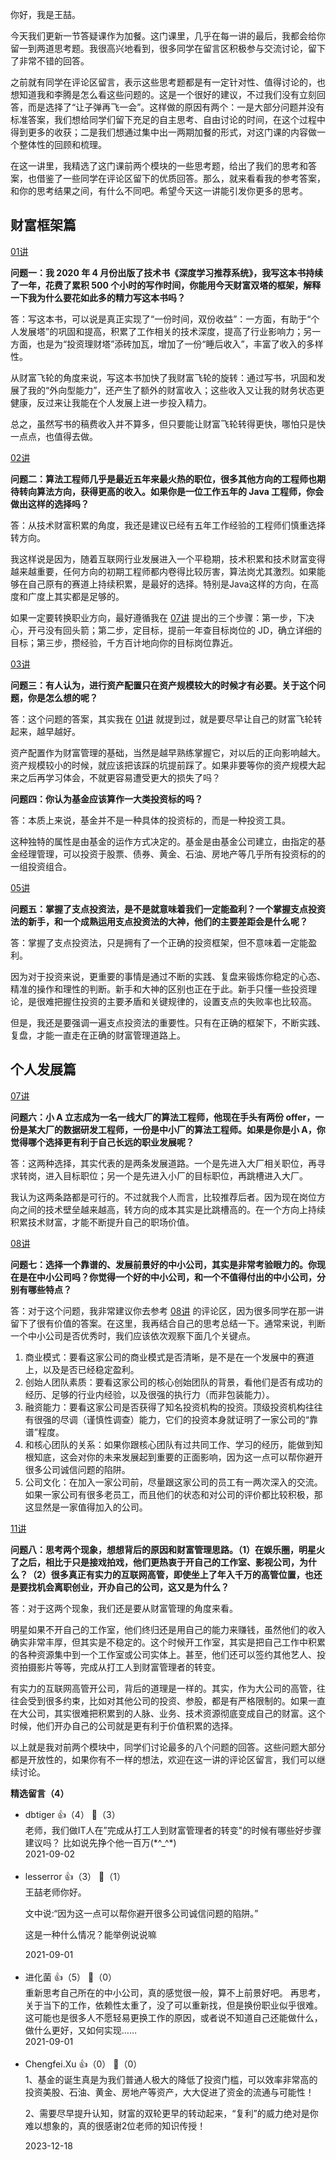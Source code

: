 你好，我是王喆。

今天我们更新一节答疑课作为加餐。这门课里，几乎在每一讲的最后，我都会给你留一到两道思考题。我很高兴地看到，很多同学在留言区积极参与交流讨论，留下了非常不错的回答。

之前就有同学在评论区留言，表示这些思考题都是有一定针对性、值得讨论的，也想知道我和李腾是怎么看这些问题的。这是一个很好的建议，不过我们没有立刻回答，而是选择了“让子弹再飞一会”。这样做的原因有两个：一是大部分问题并没有标准答案，我们想给同学们留下充足的自主思考、自由讨论的时间，在这个过程中得到更多的收获；二是我们想通过集中出一两期加餐的形式，对这门课的内容做一个整体性的回顾和梳理。

在这一讲里，我精选了这门课前两个模块的一些思考题，给出了我们的思考和答案，也借鉴了一些同学在评论区留下的优质回答。那么，就来看看我的参考答案，和你的思考结果之间，有什么不同吧。希望今天这一讲能引发你更多的思考。

## 财富框架篇

[01讲](https://time.geekbang.org/column/article/394326)

**问题一：我 2020 年 4 月份出版了技术书《深度学习推荐系统》，我写这本书持续了一年，花费了累积 500 个小时的写作时间，你能用今天财富双塔的框架，解释一下我为什么要花如此多的精力写这本书吗？**

答：写这本书，可以说是真正实现了“一份时间，双份收益”：一方面，有助于“个人发展塔”的巩固和提高，积累了工作相关的技术深度，提高了行业影响力；另一方面，也是为“投资理财塔”添砖加瓦，增加了一份“睡后收入”，丰富了收入的多样性。

从财富飞轮的角度来说，写这本书加快了我财富飞轮的旋转：通过写书，巩固和发展了我的“外向型能力”，还产生了额外的财富收入；这些收入又让我的财务状态更健康，反过来让我能在个人发展上进一步投入精力。

总之，虽然写书的稿费收入并不算多，但只要能让财富飞轮转得更快，哪怕只是快一点点，也值得去做。

[02讲](https://time.geekbang.org/column/article/394973)

**问题二：算法工程师几乎是最近五年来最火热的职位，很多其他方向的工程师也期待转向算法方向，获得更高的收入。如果你是一位工作五年的 Java 工程师，你会做出这样的选择吗？**

答：从技术财富积累的角度，我还是建议已经有五年工作经验的工程师们慎重选择转方向。

我这样说是因为，随着互联网行业发展进入一个平稳期，技术积累和技术财富变得越来越重要，任何方向的初期工程师都内卷得比较厉害，算法岗尤其激烈。如果能够在自己原有的赛道上持续积累，是最好的选择。特别是Java这样的方向，在高度和广度上其实都是足够的。

如果一定要转换职业方向，最好遵循我在 [07讲](https://time.geekbang.org/column/article/399771) 提出的三个步骤：第一步，下决心，开弓没有回头箭；第二步，定目标，提前一年查目标岗位的 JD，确立详细的目标；第三步，攒经验，千方百计地向你的目标岗位靠近。

[03讲](https://time.geekbang.org/column/article/395874)

**问题三：有人认为，进行资产配置只在资产规模较大的时候才有必要。关于这个问题，你是怎么想的呢？**

答：这个问题的答案，其实我在 [01讲](https://time.geekbang.org/column/article/394326) 就提到过，就是要尽早让自己的财富飞轮转起来，越早越好。

资产配置作为财富管理的基础，当然是越早熟练掌握它，对以后的正向影响越大。资产规模较小的时候，就应该把该踩的坑提前踩了。如果非要等你的资产规模大起来之后再学习体会，不就更容易遭受更大的损失了吗？

**问题四：你认为基金应该算作一大类投资标的吗？**

答：本质上来说，基金并不是一种具体的投资标的，而是一种投资工具。

这种独特的属性是由基金的运作方式决定的。基金是由基金公司建立，由指定的基金经理管理，可以投资于股票、债券、黄金、石油、房地产等几乎所有投资标的的一组投资组合。

[05讲](https://time.geekbang.org/column/article/398076)

**问题五：掌握了支点投资法，是不是就意味着我们一定能盈利？一个掌握支点投资法的新手，和一个成熟运用支点投资法的大神，他们的主要差距会是什么呢？**

答：掌握了支点投资法，只是拥有了一个正确的投资框架，但不意味着一定能盈利。

因为对于投资来说，更重要的事情是通过不断的实践、复盘来锻炼你稳定的心态、精准的操作和理性的判断。新手和大神的区别也正在于此。新手只懂一些投资理论，是很难把握住投资的主要矛盾和关键规律的，设置支点的失败率也比较高。

但是，我还是要强调一遍支点投资法的重要性。只有在正确的框架下，不断实践、复盘，才能一直走在正确的财富管理道路上。

## 个人发展篇

[07讲](https://time.geekbang.org/column/article/399771)

**问题六：小 A 立志成为一名一线大厂的算法工程师，他现在手头有两份 offer，一份是某大厂的数据研发工程师，一份是中小厂的算法工程师。如果是你是小 A，你觉得哪个选择更有利于自己长远的职业发展呢？**

答：这两种选择，其实代表的是两条发展道路。一个是先进入大厂相关职位，再寻求转岗，进入目标职位；另一个是先进入小厂的目标职位，再跳槽进入大厂。

我认为这两条路都是可行的。不过就我个人而言，比较推荐后者。因为现在岗位方向之间的技术壁垒越来越高，转方向的成本其实是比跳槽高的。在一个方向上持续积累技术财富，才能不断提升自己的职场价值。

[08讲](https://time.geekbang.org/column/article/400581)

**问题七：选择一个靠谱的、发展前景好的中小公司，其实是非常考验眼力的。你现在是在中小公司吗？你觉得一个好的中小公司，和一个不值得付出的中小公司，分别有哪些特点？**

答：对于这个问题，我非常建议你去参考 [08讲](https://time.geekbang.org/column/article/400581) 的评论区，因为很多同学在那一讲留下了很有价值的答案。在这里，我再结合自己的思考总结一下。通常来说，判断一个中小公司是否优秀时，我们应该依次观察下面几个关键点。

1. 商业模式：要看这家公司的商业模式是否清晰，是不是在一个发展中的赛道上，以及是否已经稳定盈利。
2. 创始人团队素质：要看这家公司的核心创始团队的背景，看他们是否有成功的经历、足够的行业内经验，以及很强的执行力（而非包装能力）。
3. 融资能力：要看这家公司是否获得了知名投资机构的投资。顶级投资机构往往有很强的尽调（谨慎性调查）能力，它们的投资本身就证明了一家公司的“靠谱”程度。
4. 和核心团队的关系：如果你跟核心团队有过共同工作、学习的经历，能做到知根知底，这会对你的未来发展起到重要的正面影响，因为这一点可以帮你避开很多公司诚信问题的陷阱。
5. 公司文化：在加入一家公司前，尽量跟这家公司的员工有一两次深入的交流。如果一家公司有很多老员工，而且他们的状态和对公司的评价都比较积极，那这显然是一家值得加入的公司。

[11讲](https://time.geekbang.org/column/article/404119)

**问题八：思考两个现象，想想背后的原因和财富管理思路。（1）在娱乐圈，明星火了之后，相比于只是接戏拍戏，他们更热衷于开自己的工作室、影视公司，为什么？（2）很多真正有实力的互联网高管，即使坐上了年入千万的高管位置，也还是要找机会离职创业，开办自己的公司，这又是为什么？**

答：对于这两个现象，我们还是要从财富管理的角度来看。

明星如果不开自己的工作室，他们终归还是用自己的能力来赚钱，虽然他们的收入确实非常丰厚，但其实是不稳定的。这个时候开工作室，其实是把自己工作中积累的各种资源集中到一个工作室或公司实体上。甚至，他们还可以签约其他艺人、投资拍摄影片等等，完成从打工人到财富管理者的转变。

有实力的互联网高管开公司，背后的道理是一样的。其实，作为大公司的高管，往往会受到很多约束，比如对其他公司的投资、参股，都是有严格限制的。如果一直在大公司，其实很难把积累到的人脉、业务、技术资源彻底变成自己的财富。这个时候，他们开办自己的公司就是更有利于价值积累的选择。

以上就是我对前两个模块中，同学们讨论最多的八个问题的回答。这些问题大部分都是开放性的，如果你有不一样的想法，欢迎在这一讲的评论区留言，我们可以继续讨论。
<div><strong>精选留言（4）</strong></div><ul>
<li><span>dbtiger</span> 👍（4） 💬（3）<div>老师，我们做IT人在”完成从打工人到财富管理者的转变&quot;的时候有哪些好步骤建议吗？
比如说先挣个他一百万(*^_^*)</div>2021-09-02</li><br/><li><span>lesserror</span> 👍（3） 💬（1）<div>王喆老师你好。

文中说:“因为这一点可以帮你避开很多公司诚信问题的陷阱。”

这是一种什么情况？能举例说说嘛</div>2021-09-01</li><br/><li><span>进化菌</span> 👍（5） 💬（0）<div>重新思考自己所在的中小公司，真的感觉很一般，算不上前景好吧。
再思考，关于当下的工作，依赖性太重了，没了可以重新找，但是换份职业似乎很难。这可能也是很多人不愿轻易更换工作的原因，或者说不知道自己还能做什么，做什么更好，又如何实现……</div>2021-09-01</li><br/><li><span>Chengfei.Xu</span> 👍（0） 💬（0）<div>1、基金的诞生真是为我们普通人极大的降低了投资门槛，可以效率非常高的投资美股、石油、黄金、房地产等资产，大大促进了资金的流通与可能性！

2、需要尽早提升认知，财富的双轮更早的转动起来，“复利”的威力绝对是你难以想象的，真的很感谢2位老师的知识传授！</div>2023-12-18</li><br/>
</ul>